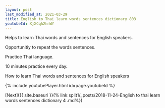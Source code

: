 ```yaml
---
layout: post
last_modified_at: 2021-03-29
title: English to Thai learn words sentences dictionary 803 
youtubeId: XjXCqA2hnWY
---
```

 
 
Helps to learn Thai words and sentences for English speakers.

Opportunitiy to repeat the words sentences. 

Practice Thai language. 
 
10 minutes practice every day. 
 
How to learn Thai words and sentences for English speakers 
 
{% include youtubePlayer.html id=page.youtubeId %}
 
 
[Next]({{ site.baseurl }}{% link  split1/_posts/2018-11-24-English to thai learn words sentences dictionary 4 .md%})
 
